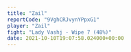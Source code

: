 ```yaml
---
title: "Zail"
reportCode: "9VghCRJvynYPpxG1"
player: "Zail"
fight: "Lady Vashj - Wipe 7 (48%)"
date: 2021-10-10T19:07:58.024000+00:00
---
```

